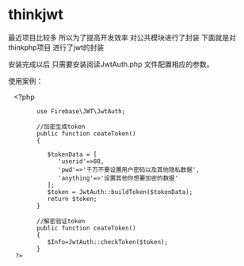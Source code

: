 # thinkjwt
最近项目比较多  所以为了提高开发效率  对公共模块进行了封装
下面就是对thinkphp项目 进行了jwt的封装

安装完成以后  只需要安装阅读JwtAuth.php 文件配置相应的参数。

使用案例：


` ` 
      <?php

            use Firebase\JWT\JwtAuth;

            //加密生成token
            public function ceateToken()
            {

               $tokenData = [
                  'userid'=>88,
                  'pwd'=>'千万不要设置用户密码以及其他隐私数据',
                  'anything'=>'设置其他你想要加密的数据'
               ];
               $token = JwtAuth::buildToken($tokenData);
               return $token;
            }

            //解密验证token
            public function ceateToken()
            {
               $Info=JwtAuth::checkToken($token);
            }
      ?>
` ` 
